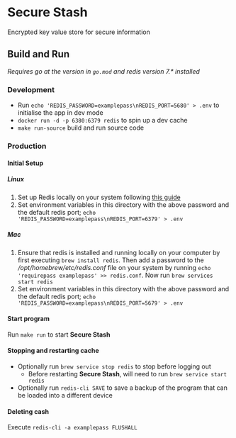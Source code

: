 # Secure Stash

Encrypted key value store for secure information

## Build and Run

_Requires go at the version in `go.mod` and redis version 7.* installed_

### Development

- Run `echo 'REDIS_PASSWORD=examplepass\nREDIS_PORT=5680' > .env` to initialise the app in dev mode
- `docker run -d -p 6380:6379 redis` to spin up a dev cache
- `make run-source` build and run source code

### Production

#### Initial Setup

##### Linux

1. Set up Redis locally on your system following [this guide](https://linuxhint.com/install-configure-redis-ubuntu-22-04/)
2. Set environment variables in this directory with the above password and the default redis port; `echo 'REDIS_PASSWORD=examplepass\nREDIS_PORT=6379' > .env`

##### Mac

1. Ensure that redis is installed and running locally on your computer by first executing `brew install redis`. Then add a password to the _/opt/homebrew/etc/redis.conf_ file on your system by running `echo 'requirepass examplepass' >> redis.conf`. Now run `brew services start redis`
2. Set environment variables in this directory with the above password and the default redis port; `echo 'REDIS_PASSWORD=examplepass\nREDIS_PORT=5679' > .env`

#### Start program

Run `make run` to start **Secure Stash**

#### Stopping and restarting cache

- Optionally run `brew service stop redis` to stop before logging out
  - Before restarting **Secure Stash**, will need to run `brew service start redis`
- Optionally run `redis-cli SAVE` to save a backup of the program that can be loaded into a different device

#### Deleting cash

Execute `redis-cli -a examplepass FLUSHALL`

